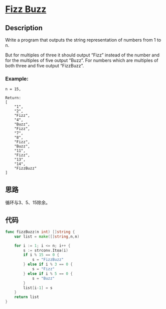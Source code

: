 # [Fizz Buzz](https://leetcode-cn.com/problems/fizz-buzz/)

## Description

Write a program that outputs the string representation of numbers from 1 to n.

But for multiples of three it should output “Fizz” instead of the number and for the multiples of five output “Buzz”. For numbers which are multiples of both three and five output “FizzBuzz”.

### Example:

````
n = 15,

Return:
[
    "1",
    "2",
    "Fizz",
    "4",
    "Buzz",
    "Fizz",
    "7",
    "8",
    "Fizz",
    "Buzz",
    "11",
    "Fizz",
    "13",
    "14",
    "FizzBuzz"
]
````

## 思路

循环与3、5、15除余。

## 代码
```` Go
func fizzBuzz(n int) []string {
    var list = make([]string,n,n)

    for i := 1; i <= n; i++ {
        s := strconv.Itoa(i)
        if i % 15 == 0 {
            s = "FizzBuzz"
        } else if i % 3 == 0 {
            s = "Fizz"
        } else if i % 5 == 0 {
            s = "Buzz"
        }
        list[i-1] = s
    }
    return list
}
````

